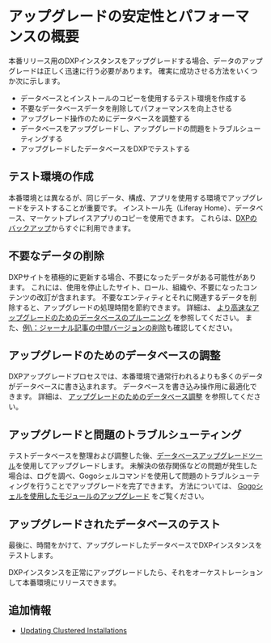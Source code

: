 # アップグレードの安定性とパフォーマンスの概要

本番リリース用のDXPインスタンスをアップグレードする場合、データのアップグレードは正しく迅速に行う必要があります。 確実に成功させる方法をいくつか次に示します。

* データベースとインストールのコピーを使用するテスト環境を作成する
* 不要なデータベースデータを削除してパフォーマンスを向上させる
* アップグレード操作のためにデータベースを調整する
* データベースをアップグレードし、アップグレードの問題をトラブルシューティングする
* アップグレードしたデータベースをDXPでテストする

<a name="テスト環境の作成" />

## テスト環境の作成

本番環境とは異なるが、同じデータ、構成、アプリを使用する環境でアップグレードをテストすることが重要です。 インストール先（Liferay Home）、データベース、マーケットプレイスアプリのコピーを使用できます。 これらは、[DXPのバックアップ](../../maintaining-a-liferay-dxp-installation/backing-up.md)からすぐに利用できます。

<a name="不要なデータの削除" />

## 不要なデータの削除

DXPサイトを積極的に更新する場合、不要になったデータがある可能性があります。 これには、使用を停止したサイト、ロール、組織や、不要になったコンテンツの改訂が含まれます。 不要なエンティティとそれに関連するデータを削除すると、アップグレードの処理時間を節約できます。 詳細は、 [より高速なアップグレードのためのデータベースのプルーニング](./database-pruning-for-faster-upgrades.md) を参照してください。 また、[例\：ジャーナル記事の中間バージョンの削除](./example-removing-intermediate-journal-article-versions.md)も確認してください。

<a name="アップグレードのためのデータベースの調整" />

## アップグレードのためのデータベースの調整

DXPアップグレードプロセスでは、本番環境で通常行われるよりも多くのデータがデータベースに書き込まれます。 データベースを書き込み操作用に最適化できます。 詳細は、 [アップグレードのためのデータベース調整](./database-tuning-for-upgrades.md) を参照してください。

<a name="アップグレードと問題のトラブルシューティング" />

## アップグレードと問題のトラブルシューティング

テストデータベースを整理および調整した後、[データベースアップグレードツール](../upgrade-basics/using-the-database-upgrade-tool.md)を使用してアップグレードします。 未解決の依存関係などの問題が発生した場合は、ログを調べ、Gogoシェルコマンドを使用して問題のトラブルシューティングを行うことでアップグレードを完了できます。 方法については、 [Gogoシェルを使用したモジュールのアップグレード](./upgrading-modules-using-gogo-shell.md) をご覧ください。

<a name="アップグレードされたデータベースのテスト" />

## アップグレードされたデータベースのテスト

最後に、時間をかけて、アップグレードしたデータベースでDXPインスタンスをテストします。

DXPインスタンスを正常にアップグレードしたら、それをオーケストレーションして本番環境にリリースできます。

<a name="追加情報" />

## 追加情報

* [Updating Clustered Installations](../../maintaining-a-liferay-dxp-installation/maintaining-clustered-installations/maintaining-clustered-installations.md)